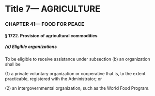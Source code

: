 
# Title 7— AGRICULTURE
### CHAPTER 41— FOOD FOR PEACE
#### § 1722. Provision of agricultural commodities
##### (d) Eligible organizations

To be eligible to receive assistance under subsection (b) an organization shall be

(1) a private voluntary organization or cooperative that is, to the extent practicable, registered with the Administrator; or

(2) an intergovernmental organization, such as the World Food Program.
